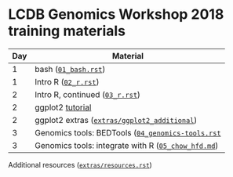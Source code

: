 # LCDB Genomics Workshop 2018 training materials

| Day | Material                                                                              |
| --- | -------------------                                                                   |
| 1   | bash ([``01_bash.rst``](01_bash.rst))                                                 |
| 1   | Intro R ([``02_r.rst``](02_r.rst))                                                    |
| 2   | Intro R, continued ([``03_r.rst``](03_r.rst))                                         |
| 2   | ggplot2 [tutorial](http://r4ds.had.co.nz/data-visualisation.html)                     |
| 2   | ggplot2 extras ([``extras/ggplot2_additional``](extras/ggplot2_additional/README.md)) |
| 3   | Genomics tools: BEDTools ([``04_genomics-tools.rst``](04_genomics-tools.rst)          |
| 3   | Genomics tools: integrate with R ([``05_chow_hfd.md``](05_chow_hfd.md))               |

Additional resources ([``extras/resources.rst``](extras/resources.rst))
